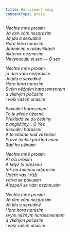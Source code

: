 ```yaml
---
title: Harassment-song
contentType: prose
---
```


<section>

_Nechte mne prosím  
Já den vám nesprasím  
Já jdu a sexuálně  
Hara hara harasím  
Jednáním v rukavičkách  
nikterak nezmasím  
Nevynucuju si sex — Ó sex_

_Nechte mne prosím  
já den vám nezprasím  
Já jdu a sexuálně  
Hara hara harasím  
Svým něžným harassmentem  
a vlídným počasím  
i vaši vášeň uhasím_

_Sexuální harassment  
To je přece úžasné  
Překládá se do češtiny  
z angličtiny… O Yes  
Sexuální harašení  
A to vládne nad vášněmi  
Právě tenhle překlad mám  
Rád ho užívám_

_Nechte mně prosím  
Ať oči orosím  
A když to přeženu  
tak na kolenou odprosím  
Udeřit vás i růží  
sotva se pokusím  
Alespoň se vám nezhnusím_

_Nechte mne prosím  
Já den vám nezprasím  
Já jdu a sexuálně  
Hara hara harasím  
svým něžným harassmentem  
a vlídným počasím  
i vaši vášeň uhasím_

</section>
